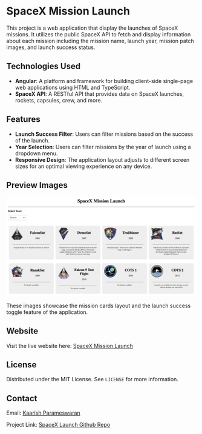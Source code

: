 # SpaceX Mission Launch

This project is a web application that display the launches of SpaceX missions. It utilizes the public SpaceX API to fetch and display information about each mission including the mission name, launch year, mission patch images, and launch success status.

## Technologies Used

- **Angular**: A platform and framework for building client-side single-page web applications using HTML and TypeScript.
- **SpaceX API**: A RESTful API that provides data on SpaceX launches, rockets, capsules, crew, and more.

## Features

- **Launch Success Filter**: Users can filter missions based on the success of the launch.
- **Year Selection**: Users can filter missions by the year of launch using a dropdown menu.
- **Responsive Design**: The application layout adjusts to different screen sizes for an optimal viewing experience on any device.

## Preview Images

![Mission Launch Page](/launch_page.png)

These images showcase the mission cards layout and the launch success toggle feature of the application.

## Website

Visit the live website here: [SpaceX Mission Launch](https://space-x-roan-theta.vercel.app/missions)

## License

Distributed under the MIT License. See `LICENSE` for more information.

## Contact

Email: [Kaarish Parameswaran](kaarishsivaguru@gmail.com)

Project Link: [SpaceX Launch Github Repo](https://github.com/kaarishp/101355699-lab-test2-comp3133)